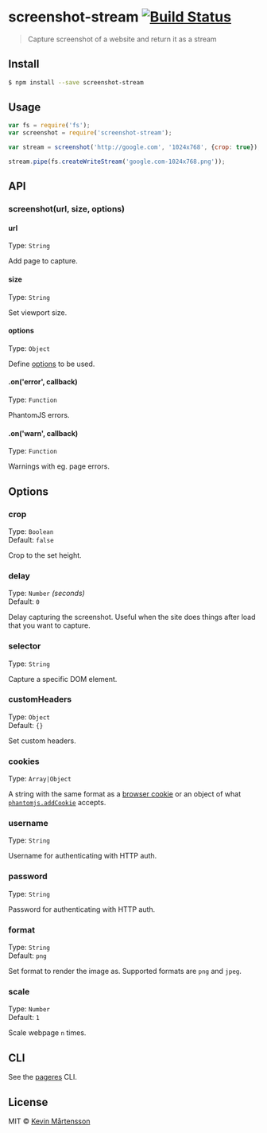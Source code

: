 # screenshot-stream [![Build Status](http://img.shields.io/travis/kevva/screenshot-stream.svg?style=flat)](https://travis-ci.org/kevva/screenshot-stream)

> Capture screenshot of a website and return it as a stream


## Install

```sh
$ npm install --save screenshot-stream
```


## Usage

```js
var fs = require('fs');
var screenshot = require('screenshot-stream');

var stream = screenshot('http://google.com', '1024x768', {crop: true});

stream.pipe(fs.createWriteStream('google.com-1024x768.png'));
```


## API

### screenshot(url, size, options)

#### url

Type: `String`

Add page to capture.

#### size

Type: `String`

Set viewport size.

#### options

Type: `Object`

Define [options](#options) to be used.

#### .on('error', callback)

Type: `Function`

PhantomJS errors.

#### .on('warn', callback)

Type: `Function`

Warnings with eg. page errors.


## Options

### crop

Type: `Boolean`  
Default: `false`

Crop to the set height.

### delay

Type: `Number` *(seconds)*  
Default: `0`

Delay capturing the screenshot. Useful when the site does things after load that you want to capture.

### selector

Type: `String`

Capture a specific DOM element.

### customHeaders

Type: `Object`  
Default: `{}`

Set custom headers.

### cookies

Type: `Array|Object`

A string with the same format as a [browser cookie](http://en.wikipedia.org/wiki/HTTP_cookie) or an object of what [`phantomjs.addCookie`](http://phantomjs.org/api/phantom/method/add-cookie.html) accepts.

### username

Type: `String`

Username for authenticating with HTTP auth.

### password

Type: `String`

Password for authenticating with HTTP auth.

### format

Type: `String`  
Default: `png`

Set format to render the image as. Supported formats are `png` and `jpeg`.

### scale

Type: `Number`  
Default: `1`

Scale webpage `n` times.


## CLI

See the [pageres](https://github.com/sindresorhus/pageres#usage) CLI.


## License

MIT © [Kevin Mårtensson](https://github.com/kevva)
